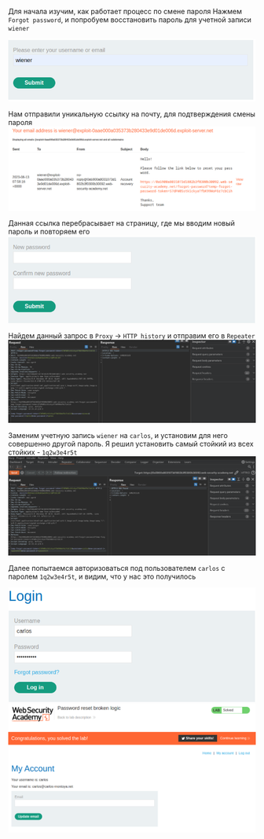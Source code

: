 Для начала изучим, как работает процесс по смене пароля
Нажмем `Forgot password`, и попробуем восстановить пароль для учетной записи `wiener`

![img](https://github.com/adyatlove/PortSwiggerAcademy/blob/main/5.%20Business%20logic%20vulnerabilities/7.%20Password%20reset%20broken%20logic/pics%20for%20walktrough/2.png)

Нам отправили уникальную ссылку на почту, для подтверждения смены пароля
![img](https://github.com/adyatlove/PortSwiggerAcademy/blob/main/5.%20Business%20logic%20vulnerabilities/7.%20Password%20reset%20broken%20logic/pics%20for%20walktrough/1.png) 

Данная ссылка перебрасывает на страницу, где мы вводим новый пароль и повторяем его
![img](https://github.com/adyatlove/PortSwiggerAcademy/blob/main/5.%20Business%20logic%20vulnerabilities/7.%20Password%20reset%20broken%20logic/pics%20for%20walktrough/7.png)

Найдем данный запрос в `Proxy` -> `HTTP history` и отправим его в `Repeater`
![img](https://github.com/adyatlove/PortSwiggerAcademy/blob/main/5.%20Business%20logic%20vulnerabilities/7.%20Password%20reset%20broken%20logic/pics%20for%20walktrough/3.png)

Заменим учетную запись `wiener` на `carlos`, и установим для него совершенно другой пароль. Я решил установить самый стойкий из всех стойких - `1q2w3e4r5t`
![img](https://github.com/adyatlove/PortSwiggerAcademy/blob/main/5.%20Business%20logic%20vulnerabilities/7.%20Password%20reset%20broken%20logic/pics%20for%20walktrough/4.png)

Далее попытаемся авторизоваться под пользователем `carlos` с паролем `1q2w3e4r5t`, и видим, что у нас это получилось

![img](https://github.com/adyatlove/PortSwiggerAcademy/blob/main/5.%20Business%20logic%20vulnerabilities/7.%20Password%20reset%20broken%20logic/pics%20for%20walktrough/6.png)
![img](https://github.com/adyatlove/PortSwiggerAcademy/blob/main/5.%20Business%20logic%20vulnerabilities/7.%20Password%20reset%20broken%20logic/pics%20for%20walktrough/5.png)
